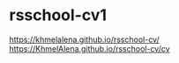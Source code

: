 # rsschool-cv1
https://khmelalena.github.io/rsschool-cv/
https://KhmelAlena.github.io/rsschool-cv/cv

